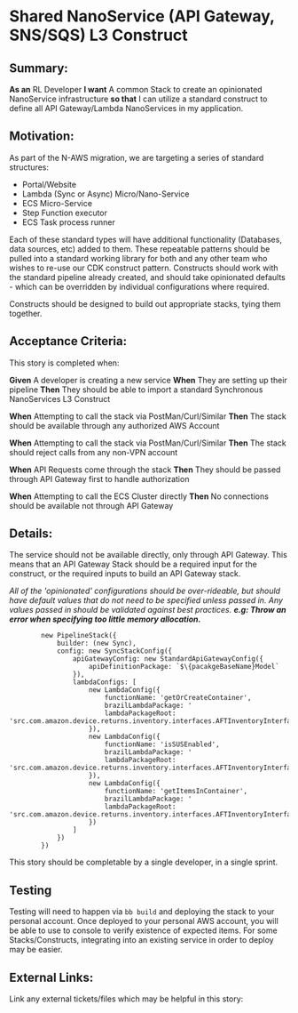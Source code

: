 
# Shared NanoService (API Gateway, SNS/SQS) L3 Construct
## Summary:
**As an** RL Developer **I want** A common Stack to create an opinionated NanoService infrastructure **so that** I can utilize a standard construct to define all API Gateway/Lambda NanoServices in my application.

## Motivation:
As part of the N-AWS migration, we are targeting a series of standard structures:

- Portal/Website
- Lambda (Sync or Async) Micro/Nano-Service
- ECS Micro-Service
- Step Function executor
- ECS Task process runner

Each of these standard types will have additional functionality (Databases, data sources, etc) added to them. These repeatable patterns should be pulled into a standard working library for both   and any other team who wishes to re-use our CDK construct pattern. Constructs should work with the standard pipeline already created, and should take opinionated defaults - which can be overridden by individual configurations where required.

Constructs should be designed to build out appropriate stacks, tying them together.

## Acceptance Criteria:
This story is completed when:

**Given** A developer is creating a new service
**When** They are setting up their pipeline
**Then** They should be able to import a standard Synchronous NanoServices L3 Construct

**When** Attempting to call the stack via PostMan/Curl/Similar
**Then** The stack should be available through any authorized AWS Account

**When** Attempting to call the stack via PostMan/Curl/Similar
**Then** The stack should reject calls from any non-VPN account

**When** API Requests come through the stack
**Then** They should be passed through API Gateway first to handle authorization

**When** Attempting to call the ECS Cluster directly
**Then** No connections should be available not through API Gateway

## Details:

The service should not be available directly, only through API Gateway. This means that an API Gateway Stack should be a required input for the construct, or the required inputs to build an API Gateway stack.

*All of the 'opinionated' configurations should be over-rideable, but should have default values that do not need to be specified unless passed in. Any values passed in should be validated against best practices. **e.g: Throw an error when specifying too little memory allocation.***

```
        new PipelineStack({
            builder: (new Sync),
            config: new SyncStackConfig({
                apiGatewayConfig: new StandardApiGatewayConfig({
                    apiDefinitionPackage: `$\{pacakgeBaseName}Model`
                }),
                lambdaConfigs: [
                    new LambdaConfig({
                        functionName: 'getOrCreateContainer',
                        brazilLambdaPackage: '
                        lambdaPackageRoot: 'src.com.amazon.device.returns.inventory.interfaces.AFTInventoryInterface.getOrCreateContainer'
                    }),
                    new LambdaConfig({
                        functionName: 'isSUSEnabled',
                        brazilLambdaPackage: '
                        lambdaPackageRoot: 'src.com.amazon.device.returns.inventory.interfaces.AFTInventoryInterface.isSUSEnabled'
                    }),
                    new LambdaConfig({
                        functionName: 'getItemsInContainer',
                        brazilLambdaPackage: '
                        lambdaPackageRoot: 'src.com.amazon.device.returns.inventory.interfaces.AFTInventoryInterface.getItemsInContainer'
                    })
                ]
            })
        })
```

This story should be completable by a single developer, in a single sprint.

## Testing
Testing will need to happen via `bb build` and deploying the stack to your personal account. Once deployed to your personal AWS account, you will be able to use to console to verify existence of expected items. For some Stacks/Constructs, integrating into an existing service in order to deploy may be easier.

## External Links:
Link any external tickets/files which may be helpful in this story:
